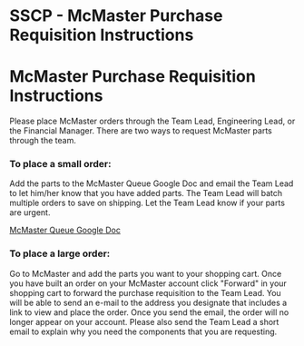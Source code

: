 # SSCP - McMaster Purchase Requisition Instructions

# McMaster Purchase Requisition Instructions

Please place McMaster orders through the Team Lead, Engineering Lead, or the Financial Manager. There are two ways to request McMaster parts through the team.

### To place a small order:

[](#h.dpwd50chu67t)

Add the parts to the McMaster Queue Google Doc and email the Team Lead to let him/her know that you have added parts. The Team Lead will batch multiple orders to save on shipping. Let the Team Lead know if your parts are urgent.

[ McMaster Queue Google Doc](https://docs.google.com/spreadsheet/ccc?key=0Ar9fuDsYYqGGdFBzdWI3SGVPa0lfZVk0b0hkVy1rY0E&usp=drive_web#gid=0)

### To place a large order:

[](#h.v1jju5axq8vc)

Go to McMaster and add the parts you want to your shopping cart. Once you have built an order on your McMaster account click "Forward" in your shopping cart to forward the purchase requisition to the Team Lead. You will be able to send an e-mail to the address you designate that includes a link to view and place the order. Once you send the email, the order will no longer appear on your account. Please also send the Team Lead a short email to explain why you need the components that you are requesting.

